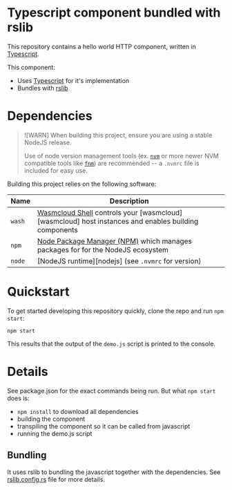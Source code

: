 # Typescript component bundled with rslib

This repository contains a hello world HTTP component, written in [Typescript][ts].

This component:

- Uses [Typescript][ts] for it's implementation
- Bundles with [rslib][rslib]

[ts]: https://www.typescriptlang.org/
[rslib]: https://lib.rsbuild.dev/

# Dependencies

> ![WARN]
> When building this project, ensure you are using a stable NodeJS release.
>
> Use of node version management tools (ex. [`nvm`](https://github.com/nvm-sh/nvm) or more newer NVM
> compatible tools like [`fnm`](https://github.com/Schniz/fnm)) are recommended -- a `.nvmrc` file is
> included for easy use.

Building this project relies on the following software:

| Name   | Description                                                                                                 |
|--------|-------------------------------------------------------------------------------------------------------------|
| `wash` | [Wasmcloud Shell][wash] controls your [wasmcloud][wasmcloud] host instances and enables building components |
| `npm`  | [Node Package Manager (NPM)][npm] which manages packages for for the NodeJS ecosystem                       |
| `node` | [NodeJS runtime][nodejs] (see `.nvmrc` for version)                                                         |

[wash]: https://github.com/wasmCloud/wasmCloud/tree/main/crates/wash-cli
[node]: https://nodejs.org
[npm]: https://github.com/npm/cli

# Quickstart

To get started developing this repository quickly, clone the repo and run `npm start`:

```console
npm start
```

This results that the output of the `demo.js` script is printed to the console.

# Details

See package.json for the exact commands being run. But what `npm start` does is:
- `npm install` to download all dependencies
- building the component
- transpiling the component so it can be called from javascript
- running the demo.js script

## Bundling

It uses rslib to bundling the javascript together with the dependencies. See [rslib.config.rs](./rslib.config.rs) file for more details.
